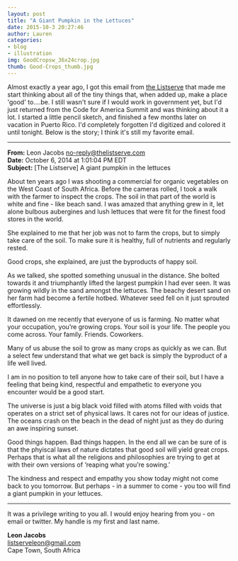 ```yaml
---
layout: post
title: "A Giant Pumpkin in the Lettuces"
date: 2015-10-3 20:27:46
author: Lauren
categories:
- blog
- illustration
img: GoodCropsw_36x24crop.jpg
thumb: Good-Crops_thumb.jpg
---
```



Almost exactly a year ago, I got this email from [the Listserve](http://thelistserve.com/) that made me start thinking about all of the tiny things that, when added up, make a place 'good' to....be. I still wasn't sure if I would work in government yet, but I'd just returned from the Code for America Summit and was thinking about it a lot. I started a little pencil sketch, and finished a few months later on vacation in Puerto Rico. I'd completely forgotten I'd digitized and colored it until tonight. Below is the story; I think it's still my favorite email.

---

**From:** Leon Jacobs <no-reply@thelistserve.com>  
**Date:** October 6, 2014 at 1:01:04 PM EDT  
**Subject:** [The Listserve] A giant pumpkin in the lettuces

About ten years ago I was shooting a commercial for organic vegetables on the West Coast of South Africa. Before the cameras rolled, I took a walk with the farmer to inspect the crops. The soil in that part of the world is white and fine - like beach sand. I was amazed that anything grew in it, let alone bulbous aubergines and lush lettuces that were fit for the finest food stores in the world.

She explained to me that her job was not to farm the crops, but to simply take care of the soil. To make sure it is healthy, full of nutrients and regularly rested.

Good crops, she explained, are just the byproducts of happy soil.

As we talked, she spotted something unusual in the distance. She bolted towards it and triumphantly lifted the largest pumpkin I had ever seen. It was growing wildly in the sand amongst the lettuces. The beachy desert sand on her farm had become a fertile hotbed. Whatever seed fell on it just sprouted effortlessly.

It dawned on me recently that everyone of us is farming. No matter what your occupation, you’re growing crops. Your soil is your life. The people you come across. Your family. Friends. Coworkers.

Many of us abuse the soil to grow as many crops as quickly as we can. But a select few understand that what we get back is simply the byproduct of a life well lived.

I am in no position to tell anyone how to take care of their soil, but I have a feeling that being kind, respectful and empathetic to everyone you encounter would be a good start.

The universe is just a big black void filled with atoms filled with voids that operates on a strict set of physical laws. It cares not for our ideas of justice. The oceans crash on the beach in the dead of night just as they do during an awe inspiring sunset.

Good things happen. Bad things happen. In the end all we can be sure of is that the phyiscal laws of nature dictates that good soil will yield great crops. Perhaps that is what all the religions and philosophies are trying to get at with their own versions of ‘reaping what you’re sowing.’

The kindness and respect and empathy you show today might not come back to you tomorrow. But perhaps - in a summer to come - you too will find a giant pumpkin in your lettuces.

---

It was a privilege writing to you all. I would enjoy hearing from you - on email or twitter. My handle is my first and last name.

**Leon Jacobs**  
listserveleon@gmail.com  
Cape Town, South Africa  
